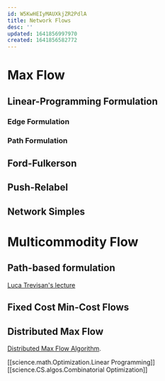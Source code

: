 ```yaml
---
id: W5KwHEIyMAUXkjZR2PdlA
title: Network Flows
desc: ''
updated: 1641856997970
created: 1641856582772
---
```


# Max Flow
## Linear-Programming Formulation
### Edge Formulation
### Path Formulation
## Ford-Fulkerson 
## Push-Relabel

## Network Simples

# Multicommodity Flow

## Path-based formulation 
[Luca Trevisan's lecture](https://www.cs.stanford.edu/~trevisan/cs261/lecture16.pdf)


## Fixed Cost Min-Cost Flows



## Distributed Max Flow
[Distributed Max Flow Algorithm](http://www.lifl.fr/ispdc2005/presentations/ispdc-maxflow-PHAM.pdf).


[[science.math.Optimization.Linear Programming]]
[[science.CS.algos.Combinatorial Optimization]]

